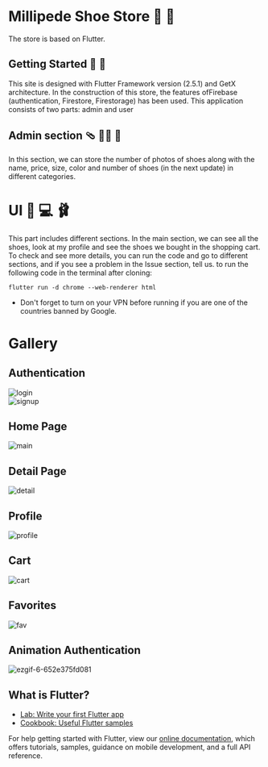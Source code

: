 # Millipede Shoe Store :mans_shoe: :high_heel:

The store is based on Flutter.

## Getting Started :athletic_shoe: :flat_shoe:
This site is designed with Flutter Framework version (2.5.1) and GetX architecture. In the construction of this store, the features of ​​Firebase (authentication, Firestore, Firestorage) has been used.
This application consists of two parts: admin and user

## Admin section :thong_sandal: :technologist:  :sandal:
In this section, we can store the number of photos of shoes along with the name, price, size, color and number of shoes (in the next update) in different categories.
# UI :boot: :computer: :ballet_shoes:
This part includes different sections. In the main section, we can see all the shoes, look at my profile and see the shoes we bought in the shopping cart.
To check and see more details, you can run the code and go to different sections, and if you see a problem in the Issue section, tell us. 
to run the following code in the terminal after cloning:
```
flutter run -d chrome --web-renderer html
```
- Don't forget to turn on your VPN before running if you are one of the countries banned by Google.
# Gallery 
## Authentication 
         
![login](https://user-images.githubusercontent.com/44016199/144701977-dd706e94-d2dd-45c8-97f4-36cf68fedebc.png)  
![signup](https://user-images.githubusercontent.com/44016199/144701988-aa0d9756-3c2d-4a01-bec5-add9cf037450.png)


## Home Page

![main](https://user-images.githubusercontent.com/44016199/144702027-e6d74f8d-fa4b-4a26-951f-41b5b0549a33.png)


## Detail Page

![detail](https://user-images.githubusercontent.com/44016199/144702257-2b420ebc-784f-43e9-a880-e0b0d3726d6e.png)


## Profile

![profile](https://user-images.githubusercontent.com/44016199/144702055-6bc5d98a-569e-41ec-95d6-ff0eadc3918e.png)


## Cart

![cart](https://user-images.githubusercontent.com/44016199/144702061-787b9d24-0932-43f7-b0a8-5e80a872407c.png)


## Favorites

![fav](https://user-images.githubusercontent.com/44016199/144702071-35283bdb-2d16-4087-a3c5-f80c8e228ace.png)

## Animation Authentication

![ezgif-6-652e375fd081](https://user-images.githubusercontent.com/44016199/144708047-a11b4a8c-fab3-49d6-a562-e93ea74a0dfc.gif)



## What is Flutter?
- [Lab: Write your first Flutter app](https://flutter.dev/docs/get-started/codelab)
- [Cookbook: Useful Flutter samples](https://flutter.dev/docs/cookbook)

For help getting started with Flutter, view our
[online documentation](https://flutter.dev/docs), which offers tutorials,
samples, guidance on mobile development, and a full API reference.
